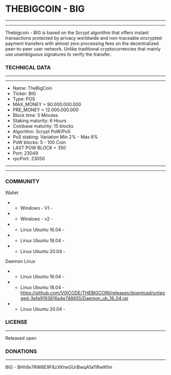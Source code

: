 # THEBIGCOIN - BIG

-------
-------

Thebigcoin - BIG is based on the Scrypt algorithm that offers instant transactions protected by privacy worldwide and non-traceable encrypted payment transfers with almost zero processing fees on the decentralized peer-to-peer user network. Unlike traditional cryptocurrencies that mainly use unambiguous signatures to verify the transfer.
  
### TECHNICAL DATA

-------
-------
  *  Name: TheBigCoin
  *  Ticker: BIG
  *  Type: POS
  *  MAX_MONEY = 90.000.000.000
  *  PRE_MONEY =  12.000.000.000
  *  Block time: 5 Minutes
  *  Staking maturity: 6 Hours
  *  Coinbase maturity: 15 blocks
  *  Algorithm: Scrypt PoW/PoS
  *  PoS staking: Variation Min 2% - Max 6% 
  *  PoW blocks: 5 - 100 Coin
  *  LAST POW BLOCK = 350
  *  Port: 23049
  *  rpcPort: 23050
-------
-------

### COMMUNITY

Wallet

* - Windows -  V1 - 
* - Windows -  v2 -
* - Linux Ubuntu 16.04 - 
* - Linux Ubuntu 18.04 - 
* - Linux Ubuntu 20.04 - 

Daemon Linux

* - Linux Ubuntu 16.04 - 
* - Linux Ubuntu 18.04 - https://github.com/VIXCODE/THEBIGCOIN/releases/download/untagged-3efa9193816a4e748655/Daemon_ub_18_04.rar
* - Linux Ubuntu 20.04 - 

### LICENSE
-------

Released open

### DONATIONS
-------

BIG - BHh9x7RW8E9F8zXKheGUrBwqA1a11RwN1m
